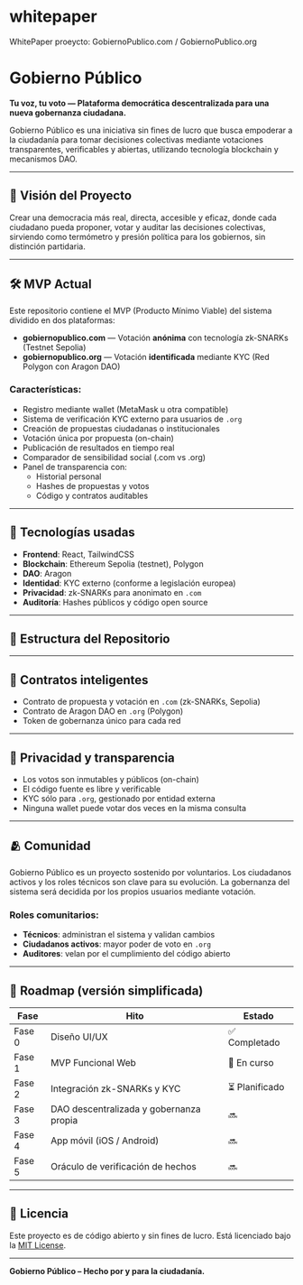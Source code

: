 # whitepaper
WhitePaper proeycto: GobiernoPublico.com / GobiernoPublico.org
# Gobierno Público

**Tu voz, tu voto — Plataforma democrática descentralizada para una nueva gobernanza ciudadana.**

Gobierno Público es una iniciativa sin fines de lucro que busca empoderar a la ciudadanía para tomar decisiones colectivas mediante votaciones transparentes, verificables y abiertas, utilizando tecnología blockchain y mecanismos DAO.

---

## 🧭 Visión del Proyecto

Crear una democracia más real, directa, accesible y eficaz, donde cada ciudadano pueda proponer, votar y auditar las decisiones colectivas, sirviendo como termómetro y presión política para los gobiernos, sin distinción partidaria.

---

## 🛠️ MVP Actual

Este repositorio contiene el MVP (Producto Mínimo Viable) del sistema dividido en dos plataformas:

- **gobiernopublico.com** — Votación **anónima** con tecnología zk-SNARKs (Testnet Sepolia)
- **gobiernopublico.org** — Votación **identificada** mediante KYC (Red Polygon con Aragon DAO)

### Características:

- Registro mediante wallet (MetaMask u otra compatible)
- Sistema de verificación KYC externo para usuarios de `.org`
- Creación de propuestas ciudadanas o institucionales
- Votación única por propuesta (on-chain)
- Publicación de resultados en tiempo real
- Comparador de sensibilidad social (.com vs .org)
- Panel de transparencia con:
  - Historial personal
  - Hashes de propuestas y votos
  - Código y contratos auditables

---

## 🧱 Tecnologías usadas

- **Frontend**: React, TailwindCSS
- **Blockchain**: Ethereum Sepolia (testnet), Polygon
- **DAO**: Aragon
- **Identidad**: KYC externo (conforme a legislación europea)
- **Privacidad**: zk-SNARKs para anonimato en `.com`
- **Auditoría**: Hashes públicos y código open source

---

## 📁 Estructura del Repositorio

---

## 📄 Contratos inteligentes

- Contrato de propuesta y votación en `.com` (zk-SNARKs, Sepolia)
- Contrato de Aragon DAO en `.org` (Polygon)
- Token de gobernanza único para cada red

---

## 🔐 Privacidad y transparencia

- Los votos son inmutables y públicos (on-chain)
- El código fuente es libre y verificable
- KYC sólo para `.org`, gestionado por entidad externa
- Ninguna wallet puede votar dos veces en la misma consulta

---

## 🫂 Comunidad

Gobierno Público es un proyecto sostenido por voluntarios. Los ciudadanos activos y los roles técnicos son clave para su evolución. La gobernanza del sistema será decidida por los propios usuarios mediante votación.

### Roles comunitarios:

- **Técnicos**: administran el sistema y validan cambios
- **Ciudadanos activos**: mayor poder de voto en `.org`
- **Auditores**: velan por el cumplimiento del código abierto

---

## 🚀 Roadmap (versión simplificada)

| Fase | Hito | Estado |
|------|------|--------|
| Fase 0 | Diseño UI/UX | ✅ Completado |
| Fase 1 | MVP Funcional Web | 🔄 En curso |
| Fase 2 | Integración zk-SNARKs y KYC | ⏳ Planificado |
| Fase 3 | DAO descentralizada y gobernanza propia | 🔜 |
| Fase 4 | App móvil (iOS / Android) | 🔜 |
| Fase 5 | Oráculo de verificación de hechos | 🔜 |

---

## 📢 Licencia

Este proyecto es de código abierto y sin fines de lucro. Está licenciado bajo la [MIT License](LICENSE).

---

**Gobierno Público – Hecho por y para la ciudadanía.**

